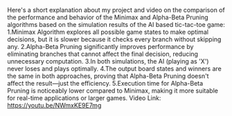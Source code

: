 Here's a short explanation about my project and video on the comparison of the performance and behavior of the Minimax and Alpha-Beta Pruning algorithms based on the simulation results of the AI based tic-tac-toe game:
1.Minimax Algorithm explores all possible game states to make optimal decisions, but it is slower because it checks every branch without skipping any.
2.Alpha-Beta Pruning significantly improves performance by eliminating branches that cannot affect the final decision, reducing unnecessary computation.
3.In both simulations, the AI (playing as 'X') never loses and plays optimally.
4.The output board states and winners are the same in both approaches, proving that Alpha-Beta Pruning doesn't affect the result—just the efficiency.
5.Execution time for Alpha-Beta Pruning is noticeably lower compared to Minimax, making it more suitable for real-time applications or larger games.
Video Link: https://youtu.be/NWmxKE9E7mg
